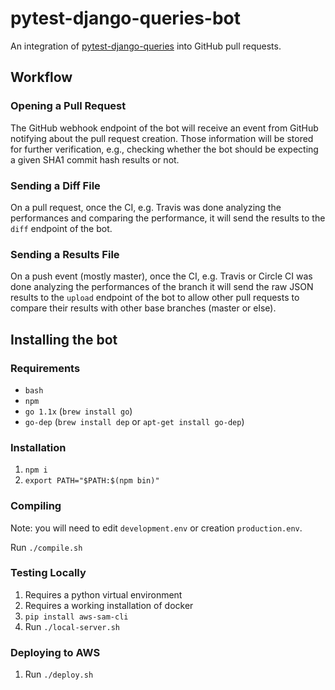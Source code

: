 # pytest-django-queries-bot
An integration of [pytest-django-queries](https://github.com/NyanKiyoshi/pytest-django-queries) into GitHub pull requests.

## Workflow
### Opening a Pull Request
The GitHub webhook endpoint of the bot will receive an event from GitHub notifying about the pull request creation. Those information will be stored for further verification, e.g., checking whether the bot should be expecting a given SHA1 commit hash results or not.

### Sending a Diff File
On a pull request, once the CI, e.g. Travis was done analyzing the performances and comparing the performance, it will send the results to the `diff` endpoint of the bot.

### Sending a Results File
On a push event (mostly master), once the CI, e.g. Travis or Circle CI was done analyzing the performances of the branch it will send the raw JSON results to the `upload` endpoint of the bot to allow other pull requests to compare their results with other base branches (master or else).

## Installing the bot
### Requirements
- `bash`
- `npm`
- `go 1.1x` (`brew install go`)
- `go-dep` (`brew install dep` or `apt-get install go-dep`)

### Installation
1. `npm i`
1. `export PATH="$PATH:$(npm bin)"`

### Compiling
Note: you will need to edit `development.env` or creation `production.env`.

Run `./compile.sh`

### Testing Locally
1. Requires a python virtual environment
1. Requires a working installation of docker
1. `pip install aws-sam-cli`
1. Run `./local-server.sh`

### Deploying to AWS
1. Run `./deploy.sh`
